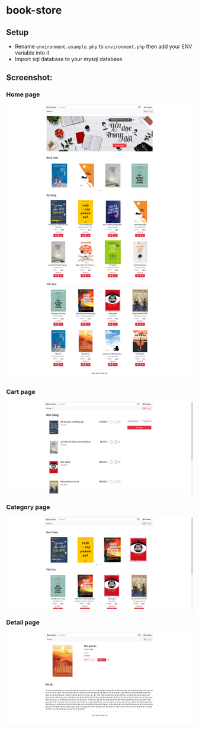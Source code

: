 # book-store

## Setup
- Rename `environment.example.php` to `environment.php` then add your ENV variable into it
- Import sql database to your mysql database

## Screenshot:
### Home page
![alt text](https://github.com/vietvite/book-store-php/blob/master/book-store-homepage.png)

### Cart page
![alt text](https://github.com/vietvite/book-store-php/blob/master/book-store-cartpage.png)

### Category page
![alt text](https://github.com/vietvite/book-store-php/blob/master/book-store-categorypage.png)

### Detail page
![alt text](https://github.com/vietvite/book-store-php/blob/master/book-store-detailpage.png)
